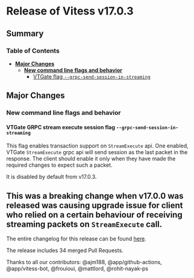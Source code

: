# Release of Vitess v17.0.3
## Summary

### Table of Contents

- **[Major Changes](#major-changes)**
    - **[New command line flags and behavior](#new-flag)**
        - [VTGate flag `--grpc-send-session-in-streaming`](#new-vtgate-streaming-sesion)

## <a id="major-changes"/>Major Changes

### <a id="new-flag"/>New command line flags and behavior

#### <a id="new-vtgate-streaming-sesion"/>VTGate GRPC stream execute session flag `--grpc-send-session-in-streaming`

This flag enables transaction support on `StreamExecute` api.
One enabled, VTGate `StreamExecute` grpc api will send session as the last packet in the response.
The client should enable it only when they have made the required changes to expect such a packet.

It is disabled by default from v17.0.3.

This was a breaking change when v17.0.0 was released was causing upgrade issue for client 
who relied on a certain behaviour of receiving streaming packets on `StreamExecute` call.
------------
The entire changelog for this release can be found [here](https://github.com/vitessio/vitess/blob/main/changelog/17.0/17.0.3/changelog.md).

The release includes 34 merged Pull Requests.

Thanks to all our contributors: @ajm188, @app/github-actions, @app/vitess-bot, @frouioui, @mattlord, @rohit-nayak-ps

